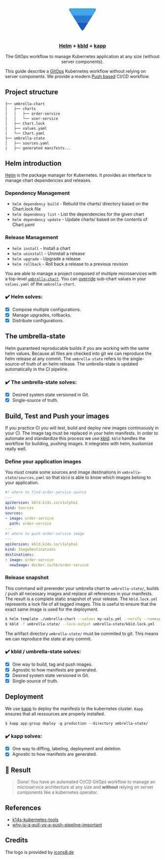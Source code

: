 <p align="center">
  <img alt="logo" src="https://raw.githubusercontent.com/StarpTech/k8s-gitops/main/logo.png" />
  <h3 align="center"><a href="https://helm.sh/">Helm</a> + <a href="https://github.com/k14s/kbld">kbld</a>  + <a href="https://github.com/k14s/kapp">kapp</a></h3>
  <p align="center">The GitOps workflow to manage Kubernetes application at any size (without server components).</p>
</p>

This guide describe a [GitOps](https://www.weave.works/technologies/gitops/) Kubernetes workflow without relying on server components. We provide a modern [Push based](https://www.weave.works/blog/why-is-a-pull-vs-a-push-pipeline-important) CI/CD workflow.

## Project structure
```
├── umbrella-chart
│   ├── charts
│   │   ├── order-service
│   │   └── user-service
│   ├── Chart.lock
|   ├── values.yaml
│   └── Chart.yaml
├── umbrella-state
│   ├── sources.yaml
|   ├── generated manifests...
```

## Helm introduction

[Helm](https://helm.sh/) is the package manager for Kubernetes. It provides an interface to manage chart dependencies and releases.

### Dependency Management

- `helm dependency build` - Rebuild the charts/ directory based on the Chart.lock file
- `helm dependency list` - List the dependencies for the given chart
- `helm dependency update` - Update charts/ based on the contents of Chart.yaml

### Release Management

- `helm install` - Install a chart
- `helm uninstall` - Uninstall a release
- `helm upgrade` - Upgrade a release
- `helm rollback` - Roll back a release to a previous revision

You are able to manage a project composed of multiple microservices with a top-level [`umbrella-chart`](https://helm.sh/docs/howto/charts_tips_and_tricks/#complex-charts-with-many-dependencies). You can [override](https://helm.sh/docs/chart_template_guide/subcharts_and_globals/#global-chart-values) sub-chart values in your `values.yaml` of the `umbrella-chart`.

### :heavy_check_mark: Helm solves:

- [X] Compose multiple configurations.
- [X] Manage upgrades, rollbacks.
- [X] Distribute configurations.

## The umbrella-state

Helm guaranteed reproducable builds if you are working with the same helm values. Because all files are checked into git we can reproduce the helm release at any commit. The `umbrella-state` refers to the single-source-of truth of an helm release. The umbrella-state is updated automatically in the CI pipeline.

### :heavy_check_mark: The umbrella-state solves:

- [X] Desired system state versioned in Git.
- [X] Single-source of truth.

## Build, Test and Push your images

If you practice CI you will test, build and deploy new images continuously in your CI. The image tag must be replaced in your helm manifests. In order to automate and standardize this process we use [kbld](https://github.com/k14s/kbld). `kbld` handles the workflow for building, pushing images. It integrates with helm, kustomize really well.


### Define your application images

You must create some sources and image destinations in `umbrella-state/sources.yaml` so that `kbld` is able to know which images belong to your application.
```yaml
#! where to find order-service source
---
apiVersion: kbld.k14s.io/v1alpha1
kind: Sources
sources:
- image: order-service
  path: order-service
---
#! where to push order-service image
---
apiVersion: kbld.k14s.io/v1alpha1
kind: ImageDestinations
destinations:
- image: order-service
  newImage: docker.io/hk/order-service

```

### Release snapshot

This command will prerender your umbrella chart to `umbrella-state/`, builds / push all necessary images and replace all references in your manifests. The result is a complete static snapshot of your release. The `kbld.lock.yml` represents a lock file of all tagged images. This is useful to ensure that the exact same image is used for the deployment.

```sh
$ helm template ./umbrella-chart --values my-vals.yml --verify --namespace production --create-namespace --output-dir umbrella-state
$ kbld -f umbrella-state/ --lock-output umbrella-state/kbld.lock.yml
```

The artifact directory `umbrella-state/` must be commited to git. This means we can reproduce the state at any commit.

### :heavy_check_mark: kbld / umbrella-state solves:

- [X] One way to build, tag and push images.
- [X] Agnostic to how manifests are generated.
- [X] Desired system state versioned in Git.
- [X] Single-source of truth.

## Deployment

We use [kapp](https://github.com/k14s/kapp) to deploy the manifests to the kubernetes cluster. `Kapp` ensures that all ressources are properly installed.

```
$ kapp app-group deploy -g production --directory umbrella-state/
```

### :heavy_check_mark: kapp solves:

- [X] One way to diffing, labeling, deployment and deletion
- [X] Agnostic to how manifests are generated.

## :checkered_flag: Result

> Done! You have an automated CI/CD GitOps workflow to manage an microservice architecture at any size and **without** relying on server components like a kubernetes operator.

## References

- [k14s-kubernetes-tools](https://tanzu.vmware.com/content/blog/introducing-k14s-kubernetes-tools-simple-and-composable-tools-for-application-deployment)
- [why-is-a-pull-vs-a-push-pipeline-important](https://www.weave.works/blog/why-is-a-pull-vs-a-push-pipeline-important)

## Credits

The logo is provided by [icons8.de](https://icons8.de)